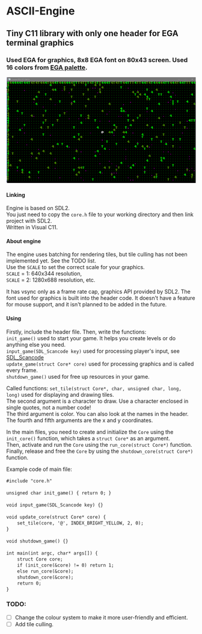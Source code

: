 # ASCII-Engine
## Tiny C11 library with only one header for EGA terminal graphics
### Used EGA for graphics, 8x8 EGA font on 80x43 screen. Used 16 colors from [EGA palette](https://en.wikipedia.org/wiki/Enhanced_Graphics_Adapter#:~:text=Default%20EGA%2016%2Dcolor%20palette%2C%20matching%20CGA%20colors).
![screenshot](https://github.com/Ztry8/ASCII-Engine/blob/main/screenshots/1.PNG)

#### Linking
Engine is based on SDL2.    
You just need to copy the `core.h` file to your working directory and then link project with SDL2.   
Written in Visual C11. 

#### About engine
The engine uses batching for rendering tiles, but tile culling has not been implemented yet. See the TODO list.   
Use the `SCALE` to set the correct scale for your graphics.   
`SCALE` = 1: 640x344 resolution,   
`SCALE` = 2: 1280x688 resolution, etc.

It has vsync only as a frame rate cap, graphics API provided by SDL2. The font used for graphics is built into the header code.
It doesn't have a feature for mouse support, and it isn't planned to be added in the future.

#### Using
Firstly, include the header file. Then, write the functions:   
`init_game()` used to start your game. It helps you create levels or do anything else you need.   
`input_game(SDL_Scancode key)` used for processing player's input, see [SDL_Scancode](https://wiki.libsdl.org/SDL2/SDL_Scancode)   
`update_game(struct Core* core)` used for processing graphics and is called every frame.   
`shutdown_game()` used for free up resources in your game.   

Called functions:
`set_tile(struct Core*, char, unsigned char, long, long)` used for displaying and drawing tiles.   
The second argument is a character to draw. Use a character enclosed in single quotes, not a number code!   
The third argument is color. You can also look at the names in the header.   
The fourth and fifth arguments are the x and y coordinates.

In the main files, you need to create and initialize the `Core` using the `init_core()` function, which takes a `struct Core*` as an argument.   
Then, activate and run the `Core` using the `run_core(struct Core*)` function.   
Finally, release and free the `Core` by using the `shutdown_core(struct Core*)` function.

Example code of main file:
```
#include "core.h"

unsigned char init_game() { return 0; }

void input_game(SDL_Scancode key) {}

void update_core(struct Core* core) {
	set_tile(core, '@', INDEX_BRIGHT_YELLOW, 2, 0);
}

void shutdown_game() {}

int main(int argc, char* args[]) {
	struct Core core;
	if (init_core(&core) != 0) return 1;
	else run_core(&core);
	shutdown_core(&core);
	return 0;
}
```

### TODO:
- [ ] Change the colour system to make it more user-friendly and efficient.
- [ ] Add tile culling.
